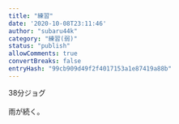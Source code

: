 ```yaml
---
title: "練習"
date: '2020-10-08T23:11:46'
author: "subaru44k"
category: "練習(弱)"
status: "publish"
allowComments: true
convertBreaks: false
entryHash: "99cb909d49f2f4017153a1e87419a88b"
---
```

38分ジョグ<br>
<br>
雨が続く。
